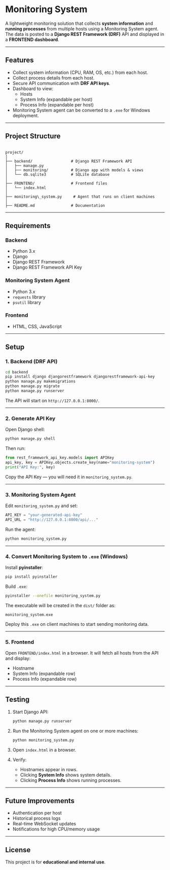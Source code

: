 
# Monitoring System

A lightweight monitoring solution that collects **system information** and **running processes** from multiple hosts using a Monitoring System agent. The data is posted to a **Django REST Framework (DRF)** API and displayed in a **FRONTEND dashboard**.

---

## Features
- Collect system information (CPU, RAM, OS, etc.) from each host.
- Collect process details from each host.
- Secure API communication with **DRF API keys**.
- Dashboard to view:
  - Hosts
  - System Info (expandable per host)
  - Process Info (expandable per host)
- Monitoring System agent can be converted to a `.exe` for Windows deployment.

---

## Project Structure
```

project/
│
├── backend/                 # Django REST Framework API
│   ├── manage.py
│   ├── monitoring/          # Django app with models & views
│   └── db.sqlite3           # SQLite database
│
├── FRONTEND/                # Frontend files
│   └── index.html
│
├── monitoring\_system.py     # Agent that runs on client machines
│
├── README.md                # Documentation

````

---

## Requirements

### Backend
- Python 3.x
- Django
- Django REST Framework
- Django REST Framework API Key

### Monitoring System Agent
- Python 3.x
- `requests` library
- `psutil` library

### Frontend
- HTML, CSS, JavaScript

---

## Setup

### 1. Backend (DRF API)
```bash
cd backend
pip install django djangorestframework djangorestframework-api-key
python manage.py makemigrations
python manage.py migrate
python manage.py runserver
````

The API will start on `http://127.0.0.1:8000/`.

---

### 2. Generate API Key

Open Django shell:

```bash
python manage.py shell
```

Then run:

```python
from rest_framework_api_key.models import APIKey
api_key, key = APIKey.objects.create_key(name="monitoring-system")
print("API Key:", key)
```

Copy the API Key — you will need it in `monitoring_system.py`.

---

### 3. Monitoring System Agent

Edit `monitoring_system.py` and set:

```python
API_KEY = "your-generated-api-key"
API_URL = "http://127.0.0.1:8000/api/..."
```

Run the agent:

```bash
python monitoring_system.py
```

---

### 4. Convert Monitoring System to `.exe` (Windows)

Install **pyinstaller**:

```bash
pip install pyinstaller
```

Build `.exe`:

```bash
pyinstaller --onefile monitoring_system.py
```

The executable will be created in the `dist/` folder as:

```
monitoring_system.exe
```

Deploy this `.exe` on client machines to start sending monitoring data.

---

### 5. Frontend

Open `FRONTEND/index.html` in a browser.
It will fetch all hosts from the API and display:

* Hostname
* System Info (expandable row)
* Process Info (expandable row)

---

## Testing

1. Start Django API:

   ```bash
   python manage.py runserver
   ```
2. Run the Monitoring System agent on one or more machines:

   ```bash
   python monitoring_system.py
   ```
3. Open `index.html` in a browser.
4. Verify:

   * Hostnames appear in rows.
   * Clicking **System Info** shows system details.
   * Clicking **Process Info** shows running processes.

---

## Future Improvements

* Authentication per host
* Historical process logs
* Real-time WebSocket updates
* Notifications for high CPU/memory usage

---

## License

This project is for **educational and internal use**.


